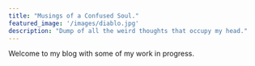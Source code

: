 ```yaml
---
title: "Musings of a Confused Soul."
featured_image: '/images/diablo.jpg'
description: "Dump of all the weird thoughts that occupy my head."
---
```

Welcome to my blog with some of my work in progress.
